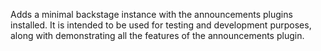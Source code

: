 ---
---

Adds a minimal backstage instance with the announcements plugins installed. It is intended to be used for testing and development purposes, along with demonstrating all the features of the announcements plugin.
